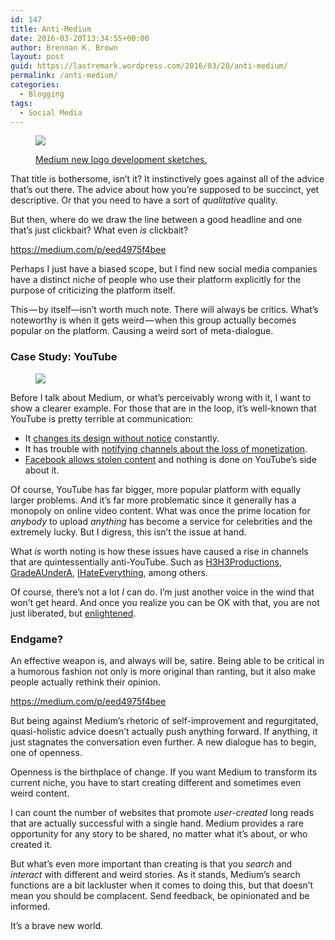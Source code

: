 ```yaml
---
id: 147
title: Anti-Medium
date: 2016-03-20T13:34:55+00:00
author: Brennan K. Brown
layout: post
guid: https://lastremark.wordpress.com/2016/03/20/anti-medium/
permalink: /anti-medium/
categories:
  - Blogging
tags:
  - Social Media
---
```


<figure class="wp-caption"> 

<img data-width="724" data-height="593" src="http://lastremark.files.wordpress.com/2016/03/b27dd-1xywi_zji8usbrfpjjjpifq.jpeg" /> <figcaption class="wp-caption-text"><a href="http://www.itsnicethat.com/news/medium-launch-new-identity" target="_blank" rel="noopener noreferrer">Medium new logo development sketches.</a></figcaption></figure> 

<span>T</span>hat title is bothersome, isn’t it? It instinctively goes against all of the advice that&#8217;s out there. The advice about how you’re supposed to be succinct, yet descriptive. Or that you need to have a sort of _qualitative_ quality.

But then, where do we draw the line between a good headline and one that’s just clickbait? What even _is_ clickbait?

<https://medium.com/p/eed4975f4bee>

Perhaps I just have a biased scope, but I find new social media companies have a distinct niche of people who use their platform explicitly for the purpose of criticizing the platform itself.

This — by itself—isn’t worth much note. There will always be critics. What’s noteworthy is when it gets weird — when this group actually becomes popular on the platform. Causing a weird sort of meta-dialogue.



### Case Study: YouTube
<figure> 

<img data-width="592" data-height="362" src="http://lastremark.files.wordpress.com/2016/03/01e1d-1sfmhnll87y2l1cf2msbqsa.png" />  
</figure> 

<span>B</span>efore I talk about Medium, or what’s perceivably wrong with it, I want to show a clearer example. For those that are in the loop, it’s well-known that YouTube is pretty terrible at communication:

  * It <a href="https://www.change.org/p/youtube-please-stop-the-new-2013-channel-designs-youtube-ytcreators" target="_blank" rel="noopener noreferrer">changes its design without notice</a> constantly.
  * It has trouble with <a href="https://www.youtube.com/watch?v=bC3NIdiZF_E" target="_blank" rel="noopener noreferrer">notifying channels about the loss of monetization</a>.
  * <a href="https://www.youtube.com/watch?v=t7tA3NNKF0Q" target="_blank" rel="noopener noreferrer">Facebook allows stolen content</a> and nothing is done on YouTube’s side about it.

Of course, YouTube has far bigger, more popular platform with equally larger problems. And it’s far more problematic since it generally has a monopoly on online video content. What was once the prime location for _anybody_ to upload _anything_ has become a service for celebrities and the extremely lucky. But I digress, this isn’t the issue at hand.

What _is_ worth noting is how these issues have caused a rise in channels that are quintessentially anti-YouTube. Such as <a href="https://www.youtube.com/user/h3h3Productions" target="_blank" rel="noopener noreferrer">H3H3Productions</a>, <a href="https://www.youtube.com/user/GradeAUnderA" target="_blank" rel="noopener noreferrer">GradeAUnderA</a>, <a href="https://www.youtube.com/user/IHEOfficial" target="_blank" rel="noopener noreferrer">IHateEverything</a>, among others.

Of course, there’s not a lot _I_ can do. I’m just another voice in the wind that won’t get heard. And once you realize you can be OK with that, you are not just liberated, but <a href="https://medium.com/@brennanbrown/into-the-void-dd7b8df175e6#.e0z3mtdk0" target="_blank" rel="noopener noreferrer">enlightened</a>.



### Endgame?

An effective weapon is, and always will be, satire. Being able to be critical in a humorous fashion not only is more original than ranting, but it also make people actually rethink their opinion.

<https://medium.com/p/eed4975f4bee>

<span>B</span>ut being against Medium’s rhetoric of self-improvement and regurgitated, quasi-holistic advice doesn’t actually push anything forward. If anything, it just stagnates the conversation even further. A new dialogue has to begin, one of openness.

Openness is the birthplace of change. If you want Medium to transform its current niche, you have to start creating different and sometimes even weird content.

I can count the number of websites that promote _user-created_ long reads that are actually successful with a single hand. Medium provides a rare opportunity for any story to be shared, no matter what it’s about, or who created it.

But what’s even more important than creating is that you _search_ and _interact_ with different and weird stories. As it stands, Medium’s search functions are a bit lackluster when it comes to doing this, but that doesn’t mean you should be complacent. Send feedback, be opinionated and be informed.

It’s a brave new world.